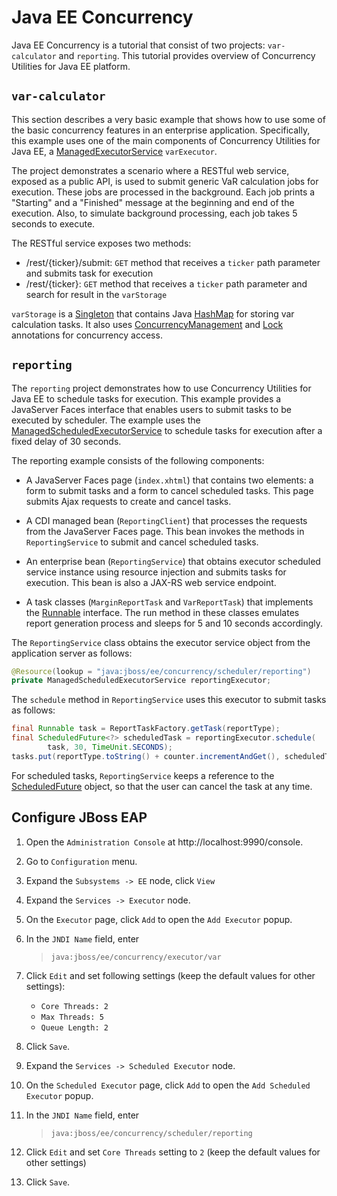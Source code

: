 # Java EE Concurrency

Java EE Concurrency is a tutorial that consist of two projects: `var-calculator` and `reporting`.
This tutorial provides overview of Concurrency Utilities for Java EE platform.

## `var-calculator`
 
This section describes a very basic example that shows how to use some of the basic concurrency features in an enterprise application. Specifically, this example uses one of the main components of Concurrency Utilities for Java EE, a [ManagedExecutorService](https://javaee.github.io/javaee-spec/javadocs/javax/enterprise/concurrent/ManagedExecutorService.html) `varExecutor`.

The project demonstrates a scenario where a RESTful web service, exposed as a public API, is used to submit generic VaR calculation jobs for execution. These jobs are processed in the background. Each job prints a "Starting" and a "Finished" message at the beginning and end of the execution. Also, to simulate background processing, each job takes 5 seconds to execute.

The RESTful service exposes two methods:

* /rest/{ticker}/submit: `GET` method that receives a `ticker` path parameter and submits task for execution
* /rest/{ticker}: `GET` method that receives a `ticker` path parameter and search for result in the `varStorage`

`varStorage` is a [Singleton](https://javaee.github.io/javaee-spec/javadocs/javax/ejb/Singleton.html) that contains Java [HashMap](https://docs.oracle.com/en/java/javase/14/docs/api/java.base/java/util/HashMap.html) for storing var calculation tasks. It also uses [ConcurrencyManagement](https://javaee.github.io/javaee-spec/javadocs/javax/ejb/ConcurrencyManagement.html) and [Lock](https://javaee.github.io/javaee-spec/javadocs/javax/ejb/Lock.html) annotations for concurrency access.

## `reporting`

The `reporting` project demonstrates how to use Concurrency Utilities for Java EE to schedule tasks for execution. This example provides a JavaServer Faces interface that enables users to submit tasks to be executed by scheduler. The example uses the [ManagedScheduledExecutorService](https://javaee.github.io/javaee-spec/javadocs/javax/enterprise/concurrent/ManagedScheduledExecutorService.html) to schedule tasks for execution after a fixed delay of 30 seconds.

The reporting example consists of the following components:

* A JavaServer Faces page (`index.xhtml`) that contains two elements: a form to submit tasks and a form to cancel scheduled tasks. This page submits Ajax requests to create and cancel tasks.

* A CDI managed bean (`ReportingClient`) that processes the requests from the JavaServer Faces page. This bean invokes the methods in `ReportingService` to submit and cancel scheduled tasks.

* An enterprise bean (`ReportingService`) that obtains executor scheduled service instance using resource injection and submits tasks for execution. This bean is also a JAX-RS web service endpoint.

* A task classes (`MarginReportTask` and `VarReportTask`) that implements the [Runnable](https://docs.oracle.com/en/java/javase/14/docs/api/java.base/java/lang/Runnable.html) interface.
The run method in these classes emulates report generation process and sleeps for 5 and 10 seconds accordingly.

The `ReportingService` class obtains the executor service object from the application server as follows:

```java
@Resource(lookup = "java:jboss/ee/concurrency/scheduler/reporting")
private ManagedScheduledExecutorService reportingExecutor;
```

The `schedule` method in `ReportingService` uses this executor to submit tasks as follows:

```java
final Runnable task = ReportTaskFactory.getTask(reportType);
final ScheduledFuture<?> scheduledTask = reportingExecutor.schedule(
        task, 30, TimeUnit.SECONDS);
tasks.put(reportType.toString() + counter.incrementAndGet(), scheduledTask);
```

For scheduled tasks, `ReportingService` keeps a reference to the [ScheduledFuture](https://docs.oracle.com/en/java/javase/14/docs/api/java.base/java/util/concurrent/ScheduledFuture.html) object, so that the user can cancel the task at any time.

## Configure JBoss EAP
 
1. Open the `Administration Console` at http://localhost:9990/console.

2. Go to `Configuration` menu.

3. Expand the `Subsystems -> EE` node, click `View`

4. Expand the `Services -> Executor` node.

5. On the `Executor` page, click `Add` to open the `Add Executor` popup.

6. In the `JNDI Name` field, enter

    > `java:jboss/ee/concurrency/executor/var`
 
7. Click `Edit` and set following settings (keep the default values for other settings):

    * `Core Threads: 2`
    * `Max Threads: 5`
    * `Queue Length: 2`

8. Click `Save`.

9. Expand the `Services -> Scheduled Executor` node.

10. On the `Scheduled Executor` page, click `Add` to open the `Add Scheduled Executor` popup.

11. In the `JNDI Name` field, enter

    > `java:jboss/ee/concurrency/scheduler/reporting`

12. Click `Edit` and set `Core Threads` setting to `2` (keep the default values for other settings)

13. Click `Save`.
